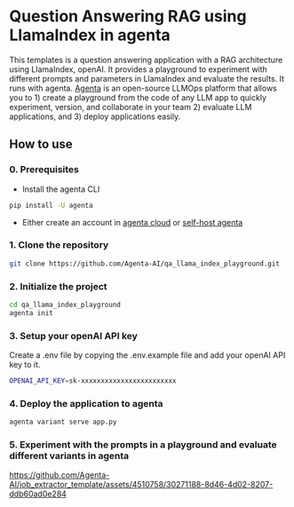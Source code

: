 # Question Answering RAG using LlamaIndex in agenta


This templates is a question answering application with a RAG architecture using LlamaIndex, openAI. It provides a playground to experiment with different prompts and parameters in LlamaIndex and evaluate the results.
It runs with agenta. [Agenta](https://github.com/agenta-ai/agenta) is an open-source LLMOps 
platform that allows you to 1) create a playground from the code of any LLM app to quickly experiment, version, and collaborate in your team 2) evaluate LLM applications, and 3) deploy applications easily. 

## How to use
### 0. Prerequisites
-  Install the agenta CLI
```bash
pip install -U agenta
```
- Either create an account in [agenta cloud](https://cloud.agenta.ai/) or 
[self-host agenta](/self-host/host-locally)

### 1. Clone the repository

```bash
git clone https://github.com/Agenta-AI/qa_llama_index_playground.git
```

### 2. Initialize the project

```bash
cd qa_llama_index_playground
agenta init
```

### 3. Setup your openAI API key
Create a .env file by copying the .env.example file and add your openAI 
API key to it.
```bash
OPENAI_API_KEY=sk-xxxxxxxxxxxxxxxxxxxxxxxx
```

### 4. Deploy the application to agenta

```bash
agenta variant serve app.py
```

### 5. Experiment with the prompts in a playground and evaluate different variants in agenta

https://github.com/Agenta-AI/job_extractor_template/assets/4510758/30271188-8d46-4d02-8207-ddb60ad0e284

